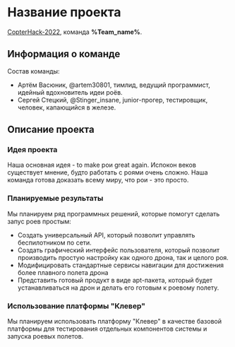 # Название проекта

[CopterHack-2022](copterhack2022.md), команда **%Team_name%**.

## Информация о команде

Состав команды:

* Артём Васюник, @artem30801, тимлид, ведущий программист, идейный вдохновитель идеи роёв.
* Сергей Стецкий, @Stinger_insane, junior-прогер, тестировщик, человек, капающийся в железе.

## Описание проекта

### Идея проекта

Наша основная идея - to make рои great again. Испокон веков существует мнение, будто работать
с роями очень сложно. Наша команда готова доказать всему миру, что рои - это просто.

### Планируемые результаты

Мы планируем ряд программных решений, которые помогут сделать запус роев простым:

* Создать универсальный API, который позволит управлять беспилотником по сети.
* Создать графический интерфейс пользователя, который позволит производить простую настройку
как одного дрона, так и целого роя.
* Модифицировать стандартные сервисы навигации для достижения более плавного полета дрона
* Представить готовый продукт в виде apt-пакета, который будет устанавливаться на дрон и
делать его готовым к роевому полету.

### Использование платформы "Клевер"

Мы планируем использовать платформу "Клевер" в качестве базовой платформы для тестирования
отдельных компонентов системы и запуска роевых полетов.
